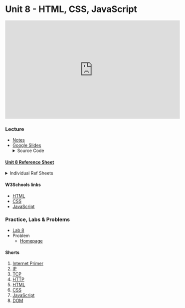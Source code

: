 # Unit 8 - HTML, CSS, JavaScript

<iframe width="560" height="315" src="https://www.youtube.com/embed/2VauFS071pg" title="YouTube video player" frameborder="0" allow="accelerometer; autoplay; clipboard-write; encrypted-media; gyroscope; picture-in-picture; web-share" allowfullscreen></iframe>

### Lecture
<ul>
  <li><a href="https://cs50.harvard.edu/ap/2023/curriculum/x/notes/8/">Notes</a></li>
  <li><a href="https://docs.google.com/presentation/d/1rcY0Qah4yRwChpUGkD0hs159pUjlddKwiEW-88RBDLo/edit?usp=sharing">Google Slides</a></li>

  <details><summary>Source Code</summary>
    <ul>
      <li><a href="https://cdn.cs50.net/2021/fall/lectures/8/src8/">Index</a></li>
      <li><a href="https://cdn.cs50.net/2021/fall/lectures/8/src8.pdf">PDF</a></li>
      <li><a href="https://cdn.cs50.net/2021/fall/lectures/8/src8.zip">Zip</a></li>
    </ul>
  </details>  
</ul>

#### [Unit 8 Reference Sheet](\apcsp\assets\pdfs\webRefSheets.pdf)
<details><summary>Individual Ref Sheets</summary>
  <ul>
    <li data-marker="*"><a href="\apcsp\assets\pdfs\internet_basics.pdf">Internet Basics</a></li>
    <li data-marker="*"><a href="\apcsp\assets\pdfs\ip_addresses.pdf">IP Addresses</a></li>
    <li data-marker="*"><a href="\apcsp\assets\pdfs\tcp_and_ip.pdf">TCP and IP</a></li>
    <li data-marker="*"><a href="\apcsp\assets\pdfs\dns_and_dhcp.pdf">DNS and DHCP</a></li>
    <li data-marker="*"><a href="\apcsp\assets\pdfs\http.pdf">HTTP</a></li>
    <li data-marker="*"><a href="\apcsp\assets\pdfs\html.pdf">HTML</a></li>
    <li data-marker="*"><a href="\apcsp\assets\pdfs\css.pdf">CSS</a></li>
    <li data-marker="*"><a href="\apcsp\assets\pdfs\javascript.pdf">JavaScript</a></li>
  </ul>
</details>

#### W3Schools links
- [HTML](https://www.w3schools.com/html/)
- [CSS](https://www.w3schools.com/css/)
- [JavaScript](https://www.w3schools.com/js/)

### Practice, Labs & Problems
- [Lab 8](https://cs50.harvard.edu/ap/2023/curriculum/x/labs/8/)
- Problem 
  - [Homepage](https://cs50.harvard.edu/ap/2023/curriculum/x/psets/8/homepage/)


#### Shorts
  1. [Internet Primer](https://cs50.harvard.edu/ap/2022/curriculum/x/shorts/internet_primer/)
  2. [IP](https://cs50.harvard.edu/ap/2022/curriculum/x/shorts/ip/)
  3. [TCP](https://cs50.harvard.edu/ap/2022/curriculum/x/shorts/tcp/)
  1. [HTTP](https://cs50.harvard.edu/ap/2022/curriculum/x/shorts/http/)
  1. [HTML](https://cs50.harvard.edu/ap/2022/curriculum/x/shorts/html/)
  1. [CSS](https://cs50.harvard.edu/ap/2022/curriculum/x/shorts/css/)
  1. [JavaScript](https://cs50.harvard.edu/ap/2022/curriculum/x/shorts/javascript/)
  1. [DOM](https://cs50.harvard.edu/ap/2022/curriculum/x/shorts/dom/)